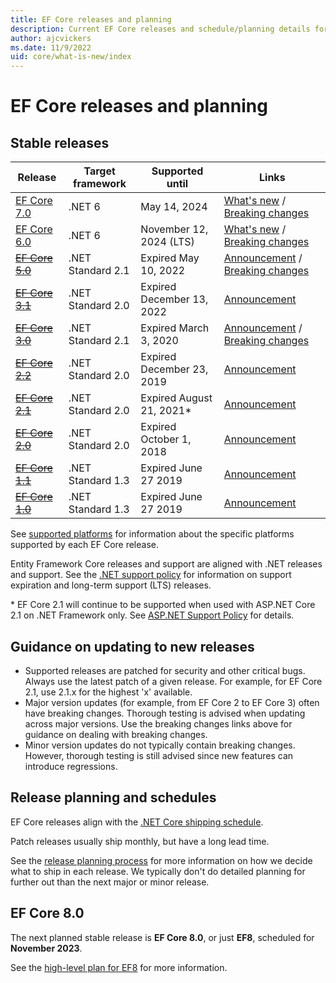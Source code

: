 ```yaml
---
title: EF Core releases and planning
description: Current EF Core releases and schedule/planning details for future releases
author: ajcvickers
ms.date: 11/9/2022
uid: core/what-is-new/index
---
```


# EF Core releases and planning

## Stable releases

| Release                                                                                | Target framework  | Supported until           | Links                                                                                                                                                                                  |
|----------------------------------------------------------------------------------------|-------------------|---------------------------|----------------------------------------------------------------------------------------------------------------------------------------------------------------------------------------|
| [EF Core 7.0](https://www.nuget.org/packages/Microsoft.EntityFrameworkCore)            | .NET 6            | May 14, 2024              | [What's new](xref:core/what-is-new/ef-core-7) / [Breaking changes](xref:core/what-is-new/ef-core-7.0/breaking-changes)                                                                 |
| [EF Core 6.0](https://www.nuget.org/packages/Microsoft.EntityFrameworkCore/6.0.11)     | .NET 6            | November 12, 2024 (LTS)   | [What's new](xref:core/what-is-new/ef-core-6.0/whatsnew) / [Breaking changes](xref:core/what-is-new/ef-core-6.0/breaking-changes)                                                      |
| ~~[EF Core 5.0](https://www.nuget.org/packages/Microsoft.EntityFrameworkCore/5.0.17)~~ | .NET Standard 2.1 | Expired May 10, 2022      | [Announcement](https://devblogs.microsoft.com/dotnet/announcing-the-release-of-ef-core-5-0/) / [Breaking changes](xref:core/what-is-new/ef-core-5.0/breaking-changes)                  |
| ~~[EF Core 3.1](https://www.nuget.org/packages/Microsoft.EntityFrameworkCore/3.1.31)~~ | .NET Standard 2.0 | Expired December 13, 2022 | [Announcement](https://devblogs.microsoft.com/dotnet/announcing-entity-framework-core-3-1-and-entity-framework-6-4/)                                                                   |
| ~~[EF Core 3.0](https://www.nuget.org/packages/Microsoft.EntityFrameworkCore/3.0.3)~~  | .NET Standard 2.1 | Expired March 3, 2020     | [Announcement](https://devblogs.microsoft.com/dotnet/announcing-ef-core-3-0-and-ef-6-3-general-availability/) / [Breaking changes](xref:core/what-is-new/ef-core-3.x/breaking-changes) |
| ~~[EF Core 2.2](https://www.nuget.org/packages/Microsoft.EntityFrameworkCore/2.2.6)~~  | .NET Standard 2.0 | Expired December 23, 2019 | [Announcement](https://devblogs.microsoft.com/dotnet/announcing-entity-framework-core-2-2/)                                                                                            |
| ~~[EF Core 2.1](https://www.nuget.org/packages/Microsoft.EntityFrameworkCore/2.1.14)~~ | .NET Standard 2.0 | Expired August 21, 2021*  | [Announcement](https://devblogs.microsoft.com/dotnet/announcing-entity-framework-core-2-1/)                                                                                            |
| ~~[EF Core 2.0](https://www.nuget.org/packages/Microsoft.EntityFrameworkCore/2.0.3)~~  | .NET Standard 2.0 | Expired October 1, 2018   | [Announcement](https://devblogs.microsoft.com/dotnet/announcing-entity-framework-core-2-0/)                                                                                            |
| ~~[EF Core 1.1](https://www.nuget.org/packages/Microsoft.EntityFrameworkCore/1.1.6)~~  | .NET Standard 1.3 | Expired June 27 2019      | [Announcement](https://devblogs.microsoft.com/dotnet/announcing-entity-framework-core-1-1/)                                                                                            |
| ~~[EF Core 1.0](https://www.nuget.org/packages/Microsoft.EntityFrameworkCore/1.0.6)~~  | .NET Standard 1.3 | Expired June 27 2019      | [Announcement](https://devblogs.microsoft.com/dotnet/entity-framework-core-1-0-0-available/)                                                                                           |

See [supported platforms](xref:core/miscellaneous/platforms) for information about the specific platforms supported by each EF Core release.

Entity Framework Core releases and support are aligned with .NET releases and support. See the [.NET support policy](https://dotnet.microsoft.com/platform/support/policy/dotnet-core) for information on support expiration and long-term support (LTS) releases.

\* EF Core 2.1 will continue to be supported when used with ASP.NET Core 2.1 on .NET Framework only. See [ASP.NET Support Policy](https://dotnet.microsoft.com/platform/support/policy/aspnet) for details.

## Guidance on updating to new releases

* Supported releases are patched for security and other critical bugs. Always use the latest patch of a given release. For example, for EF Core 2.1, use 2.1.x for the highest 'x' available.
* Major version updates (for example, from EF Core 2 to EF Core 3) often have breaking changes. Thorough testing is advised when updating across major versions. Use the breaking changes links above for guidance on dealing with breaking changes.
* Minor version updates do not typically contain breaking changes. However, thorough testing is still advised since new features can introduce regressions.

## Release planning and schedules

EF Core releases align with the [.NET Core shipping schedule](https://github.com/dotnet/core/blob/main/roadmap.md).

Patch releases usually ship monthly, but have a long lead time.

See the [release planning process](xref:core/what-is-new/release-planning) for more information on how we decide what to ship in each release. We typically don't do detailed planning for further out than the next major or minor release.

## EF Core 8.0

The next planned stable release is **EF Core 8.0**, or just **EF8**, scheduled for **November 2023**.

See the [high-level plan for EF8](xref:core/what-is-new/ef-core-8.0/plan) for more information.
